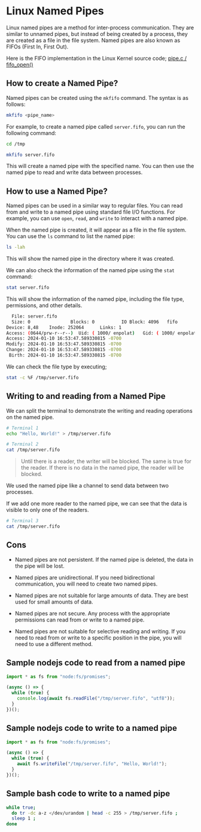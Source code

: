 # Linux Named Pipes

Linux named pipes are a method for inter-process communication. They are similar to unnamed pipes, but instead of being created by a process, they are created as a file in the file system. Named pipes are also known as FIFOs (First In, First Out).

Here is the FIFO implementation in the Linux Kernel source code; [pipe.c / fifo_open()](https://git.kernel.org/pub/scm/linux/kernel/git/torvalds/linux.git/tree/fs/pipe.c#n1105)

## How to create a Named Pipe?

Named pipes can be created using the `mkfifo` command. The syntax is as follows:

```bash
mkfifo <pipe_name>
```

For example, to create a named pipe called `server.fifo`, you can run the following command:

```bash
cd /tmp

mkfifo server.fifo
```

This will create a named pipe with the specified name. You can then use the named pipe to read and write data between processes.

## How to use a Named Pipe?

Named pipes can be used in a similar way to regular files. You can read from and write to a named pipe using standard file I/O functions. For example, you can use `open`, `read`, and `write` to interact with a named pipe.

When the named pipe is created, it will appear as a file in the file system. You can use the `ls` command to list the named pipe:

```bash
ls -lah
```

This will show the named pipe in the directory where it was created.

We can also check the information of the named pipe using the `stat` command:

```bash
stat server.fifo
```

This will show the information of the named pipe, including the file type, permissions, and other details.

```bash
  File: server.fifo
  Size: 0               Blocks: 0          IO Block: 4096   fifo
Device: 8,48    Inode: 252064      Links: 1
Access: (0644/prw-r--r--)  Uid: ( 1000/ enpolat)   Gid: ( 1000/ enpolat)
Access: 2024-01-10 16:53:47.589330815 -0700
Modify: 2024-01-10 16:53:47.589330815 -0700
Change: 2024-01-10 16:53:47.589330815 -0700
 Birth: 2024-01-10 16:53:47.589330815 -0700
```

We can check the file type by executing;

```bash
stat -c %F /tmp/server.fifo
```

## Writing to and reading from a Named Pipe

We can split the terminal to demonstrate the writing and reading operations on the named pipe.

```bash
# Terminal 1
echo "Hello, World!" > /tmp/server.fifo

# Terminal 2
cat /tmp/server.fifo
```

> Until there is a reader, the writer will be blocked. The same is true for the reader. If there is no data in the named pipe, the reader will be blocked.

We used the named pipe like a channel to send data between two processes.

If we add one more reader to the named pipe, we can see that the data is visible to only one of the readers.

```bash
# Terminal 3
cat /tmp/server.fifo
```

## Cons

- Named pipes are not persistent. If the named pipe is deleted, the data in the pipe will be lost.

- Named pipes are unidirectional. If you need bidirectional communication, you will need to create two named pipes.

- Named pipes are not suitable for large amounts of data. They are best used for small amounts of data.

- Named pipes are not secure. Any process with the appropriate permissions can read from or write to a named pipe.

- Named pipes are not suitable for selective reading and writing. If you need to read from or write to a specific position in the pipe, you will need to use a different method.

## Sample nodejs code to read from a named pipe

```javascript
import * as fs from "node:fs/promises";

(async () => {
  while (true) {
    console.log(await fs.readFile("/tmp/server.fifo", "utf8"));
  }
})();
```

## Sample nodejs code to write to a named pipe

```javascript
import * as fs from "node:fs/promises";

(async () => {
  while (true) {
    await fs.writeFile("/tmp/server.fifo", "Hello, World!");
  }
})();
```

## Sample bash code to write to a named pipe

```bash
while true;
  do tr -dc a-z </dev/urandom | head -c 255 > /tmp/server.fifo ;
  sleep 1 ;
done
```

